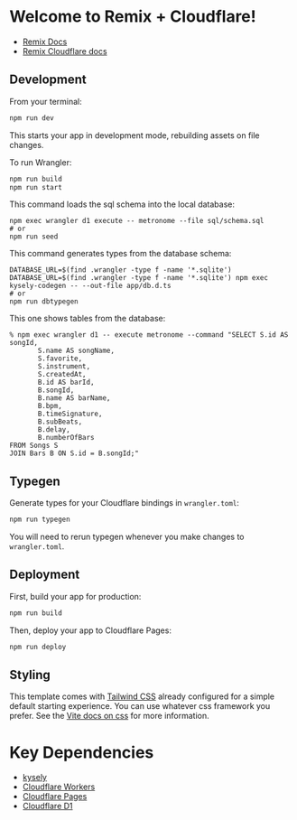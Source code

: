 # Welcome to Remix + Cloudflare!

- [Remix Docs](https://remix.run/docs)
- [Remix Cloudflare docs](https://remix.run/guides/vite#cloudflare)

## Development

From your terminal:

```sh
npm run dev
```

This starts your app in development mode, rebuilding assets on file changes.

To run Wrangler:

```sh
npm run build
npm run start
```

This command loads the sql schema into the local database:

```
npm exec wrangler d1 execute -- metronome --file sql/schema.sql
# or
npm run seed
```


This command generates types from the database schema:
```
DATABASE_URL=$(find .wrangler -type f -name '*.sqlite')
DATABASE_URL=$(find .wrangler -type f -name '*.sqlite') npm exec kysely-codegen -- --out-file app/db.d.ts
# or
npm run dbtypegen
```


This one shows tables from the database:
```
% npm exec wrangler d1 -- execute metronome --command "SELECT S.id AS songId, 
       S.name AS songName,
       S.favorite,
       S.instrument,
       S.createdAt,
       B.id AS barId,
       B.songId,
       B.name AS barName,
       B.bpm,
       B.timeSignature,
       B.subBeats,
       B.delay,
       B.numberOfBars
FROM Songs S
JOIN Bars B ON S.id = B.songId;"
```

## Typegen

Generate types for your Cloudflare bindings in `wrangler.toml`:

```sh
npm run typegen
```

You will need to rerun typegen whenever you make changes to `wrangler.toml`.

## Deployment

First, build your app for production:

```sh
npm run build
```

Then, deploy your app to Cloudflare Pages:

```sh
npm run deploy
```

## Styling

This template comes with [Tailwind CSS](https://tailwindcss.com/) already configured for a simple default starting experience. You can use whatever css framework you prefer. See the [Vite docs on css](https://vitejs.dev/guide/features.html#css) for more information.


# Key Dependencies

- [kysely](https://kysely.dev/docs/intro)
- [Cloudflare Workers](https://developers.cloudflare.com/workers/)
- [Cloudflare Pages](https://developers.cloudflare.com/pages/)
- [Cloudflare D1](https://developers.cloudflare.com/d1/)